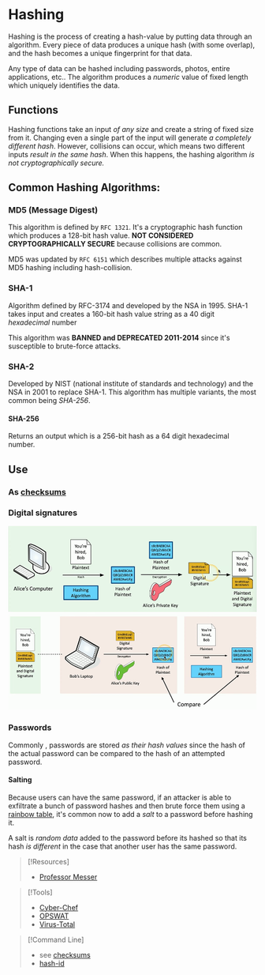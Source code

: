 
# Hashing
Hashing is the process of creating a hash-value by putting data through an algorithm. Every piece of data produces a unique hash (with some overlap), and the hash becomes a unique fingerprint for that data.

Any type of data can be hashed including passwords, photos, entire applications, etc.. The algorithm produces a *numeric* value of fixed length which uniquely identifies the data.
## Functions
Hashing functions take an input *of any size* and create a string of fixed size from it. Changing even a single part of the input will generate *a completely different hash*. However, collisions can occur, which means two different inputs *result in the same hash*. When this happens, the hashing algorithm *is not cryptographically secure.*
## Common Hashing Algorithms:
### MD5 (Message Digest)
This algorithm is defined by `RFC 1321`. It's a cryptographic hash function which produces a 128-bit hash value. **NOT CONSIDERED CRYPTOGRAPHICALLY SECURE** because collisions are common.

MD5 was updated by `RFC 6151` which describes multiple attacks against MD5 hashing including hash-collision.
### SHA-1 
Algorithm defined by RFC-3174 and developed by the NSA in 1995. SHA-1 takes input and creates a 160-bit hash value string as a 40 digit *hexadecimal* number

This algorithm was **BANNED and DEPRECATED 2011-2014** since it's susceptible to brute-force attacks.
### SHA-2 
Developed by NIST (national institute of standards and technology) and the NSA in 2001 to replace SHA-1. This algorithm has multiple variants, the most common being *SHA-256*.
#### SHA-256
Returns an output which is a 256-bit hash as a 64 digit hexadecimal number.
## Use
### As [checksums](../../../cybersecurity/opsec/checksums.md)
### Digital signatures
![](../../computers-pics/hashing-1.png)
![](../../computers-pics/hashing-2.png)
### Passwords
Commonly , passwords are stored *as their hash values* since the hash of the actual password can be compared to the hash of an attempted password.
#### Salting
Because users can have the same password, if an attacker is able to exfiltrate a bunch of password hashes and then brute force them using a [rainbow table](../../../cybersecurity/TTPs/exploitation/rainbow-table.md), it's common now to add a *salt* to a password before hashing it.

A salt is *random data* added to the password before its hashed so that its hash *is different* in the case that another user has the same password.

> [!Resources]
> - [Professor Messer](https://www.youtube.com/watch?v=VUI89yBDcdk&list=PLG49S3nxzAnkL2ulFS3132mOVKuzzBxA8&index=93)

> [!Tools]
> - [Cyber-Chef](cybersecurity/resources/Cyber-Chef.md)
> - [OPSWAT](cybersecurity/resources/OPSWAT.md) 
> - [Virus-Total](cybersecurity/tools/reverse-engineering/Virus-Total.md)

> [!Command Line]
> - see [checksums](/cybersecurity/opsec/checksums.md)
> - [hash-id](cybersecurity/tools/cracking/hash-id.md)


